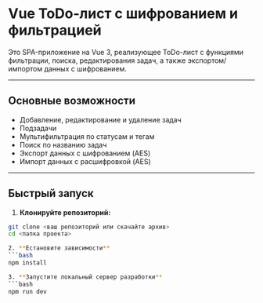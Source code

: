 # Vue ToDo-лист с шифрованием и фильтрацией

Это SPA-приложение на Vue 3, реализующее ToDo-лист с функциями фильтрации, поиска, редактирования задач, а также экспортом/импортом данных с шифрованием.

---

## Основные возможности

- Добавление, редактирование и удаление задач
- Подзадачи
- Мультифильтрация по статусам и тегам
- Поиск по названию задач
- Экспорт данных с шифрованием (AES)
- Импорт данных с расшифровкой (AES)

---

## Быстрый запуск

1. **Клонируйте репозиторий:**

```bash
git clone <ваш репозиторий или скачайте архив> 
cd <папка проекта>

2. **Eстановите зависимости**
```bash
npm install

3. **Запустите локальный сервер разработки**
```bash
npm run dev
